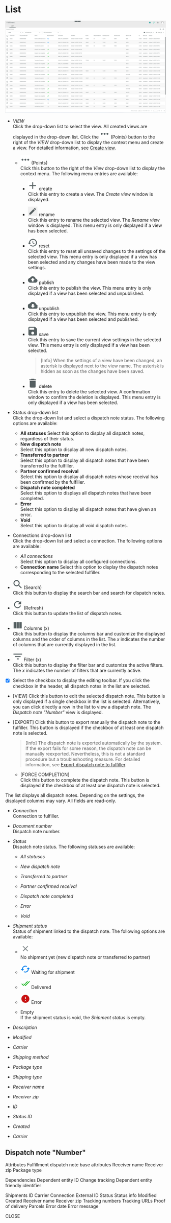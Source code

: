 # List

![Dispatch notes](../../Assets/Screenshots/Fulfillment/DispatchNotes/DispatchNotes.png "[Dispatch notes]")

- *VIEW*  
  Click the drop-down list to select the view. All created views are displayed in the drop-down list. Click the ![Points](../../Assets/Icons/Points01.png "[Points]") (Points) button to the right of the *VIEW* drop-down list to display the context menu and create a view. For detailed information, see [Create view](#create-view).

  - ![Points](../../Assets/Icons/Points01.png "[Points]") (Points)      
    Click this button to the right of the *View* drop-down list to display the context menu. The following menu entries are available:

    - ![Create](../../Assets/Icons/Plus06.png "[Create]") create  
      Click this entry to create a view. The *Create view* window is displayed.

    - ![Rename](../../Assets/Icons/Edit02.png "[Rename]") rename  
      Click this entry to rename the selected view. The *Rename view* window is displayed. This menu entry is only displayed if a view has been selected.

    - ![Reset](../../Assets/Icons/Reset.png "[Reset]") reset  
      Click this entry to reset all unsaved changes to the settings of the selected view. This menu entry is only displayed if a view has been selected and any changes have been made to the view settings.

    - ![Publish](../../Assets/Icons/Publish.png "[Publish]") publish  
      Click this entry to publish the view. This menu entry is only displayed if a view has been selected and unpublished.

    - ![Unpublish](../../Assets/Icons/Unpublish.png "[Unpublish]") unpublish  
      Click this entry to unpublish the view. This menu entry is only displayed if a view has been selected and published.

    - ![Save](../../Assets/Icons/Save.png "[Save]") save  
      Click this entry to save the current view settings in the selected view. This menu entry is only displayed if a view has been selected.

      > [Info] When the settings of a view have been changed, an asterisk is displayed next to the view name. The asterisk is hidden as soon as the changes have been saved.

    - ![Delete](../../Assets/Icons/Trash01.png "[Delete]") delete  
      Click this entry to delete the selected view. A confirmation window to confirm the deletion is displayed. This menu entry is only displayed if a view has been selected.

[comment]: <> (Reset auch hier verfügbar?)

- Status drop-down list  
  Click the drop-down list and select a dispatch note status. The following options are available:
  - **All statuses**
  Select this option to display all dispatch notes, regardless of their status.
  - **New dispatch note**  
  Select this option to display all new dispatch notes.
  - **Transferred to partner**  
  Select this option to display all dispatch notes that have been transferred to the fulfiller.
  - **Partner confirmed receival**  
  Select this option to display all dispatch notes whose receival has been confirmed by the fulfiller.
  - **Dispatch note completed**  
  Select this option to displays all dispatch notes that have been completed.
  - **Error**  
  Select this option to display all dispatch notes that have given an error.
  - **Void**  
  Select this option to display all void dispatch notes.


- Connections drop-down list  
  Click the drop-down list and select a connection. The following options are available:
  - *All connections*  
  Select this option to display all configured connections.
  - **Connection name**
  Select this option to display the dispatch notes corresponding to the selected fulfiller.


- ![Search](../../Assets/Icons/Search.png "[Search]") (Search)   
  Click this button to display the search bar and search for dispatch notes.

- ![Refresh](../../Assets/Icons/Refresh01.png "[Refresh]") (Refresh)   
  Click this button to update the list of dispatch notes.

- ![Columns](../../Assets/Icons/Columns.png "[Columns]") Columns (x)   
  Click this button to display the columns bar and customize the displayed columns and the order of columns in the list. The *x* indicates the number of columns that are currently displayed in the list.

- ![Filter](../../Assets/Icons/Filter.png "[Filter]") Filter (x)   
  Click this button to display the filter bar and customize the active filters. The *x* indicates the number of filters that are currently active.

- [x]     
  Select the checkbox to display the editing toolbar. If you click the checkbox in the header, all dispatch notes in the list are selected.

- [VIEW]
  Click this button to edit the selected dispatch note. This button is only displayed if a single checkbox in the list is selected. Alternatively, you can click directly a row in the list to view a dispatch note. The *Dispatch note "Number"* view is displayed.

- [EXPORT]
  Click this button to export manually the dispatch note to the fulfiller. This button is displayed if the checkbox of at least one dispatch note is selected.

  > [Info] The dispatch note is exported automatically by the system. If the export fails for some reason, the dispatch note can be manually reexported. Nevertheless, this is not a standard procedure but a troubleshooting measure. For detailed information, see [Export dispatch note to fulfiller](../Troubleshooting/01_ExportDispatchNoteFulfiller.md).

  - [FORCE COMPLETION]  
  Click this button to complete the dispatch note.  This button is displayed if the checkbox of at least one dispatch note is selected.

  [comment]: <> (Test, mehr Info dazu)

The list displays all dispatch notes. Depending on the settings, the displayed columns may vary. All fields are read-only.


- *Connection*  
  Connection to fulfiller.

- *Document number*  
  Dispatch note number.

- *Status*  
  Dispatch note status. The following statuses are available:
  - *All statuses*

  - *New dispatch note*

  - *Transferred to partner*

  - *Partner confirmed receival*

  - *Dispatch note completed*

  - *Error*

  - *Void*


- *Shipment status*  
  Status of shipment linked to the dispatch note. The following options are available:
  - ![Filter](../../Assets/Icons/Cross02.png "[Cross]")  
  No shipment yet (new dispatch note or transferred to partner)

  - ![Filter](../../Assets/Icons/CircularArrows.png "[Circular arrows]")
  Waiting for shipment

  - ![Filter](../../Assets/Icons/DoubleCheck.png "[Double check]")
  	Delivered

  - ![Filter](../../Assets/Icons/Warning02.png "[Error]")
    Error

  - Empty  
    If the shipment status is void, the *Shipment status* is empty.

- *Description*
- *Modified*
- *Carrier*
- *Shipping method*
- *Package type*
- *Shipping type*
- *Receiver name*
- *Receiver zip*
- *ID*
- *Status ID*
- *Created*
- *Carrier*

[comment]: <> (Abweichungen zwischen meinem Sandbox und NoE Textaccount - Standard vs. kundenspezifisch? RS S. Walke)

## Dispatch note "Number"

Attributes
Fulfillment dispatch note base attributes
Receiver name
Receiver zip
Package type

Dependencies
Dependent entity ID
Change tracking
Dependent entity friendly identifier

Shipments
ID
Carrier
Connection
External ID
Status
Status info
Modified
Created
Receiver name
Receiver zip
Tracking numbers
Tracking URLs
Proof of delivery
Parcels
Error date
Error message

CLOSE
